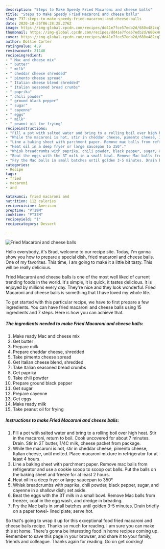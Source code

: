 ```yaml
---
description: "Steps to Make Speedy Fried Macaroni and cheese balls"
title: "Steps to Make Speedy Fried Macaroni and cheese balls"
slug: 737-steps-to-make-speedy-fried-macaroni-and-cheese-balls
date: 2020-10-25T06:28:28.276Z
image: https://img-global.cpcdn.com/recipes/dd41e7fce57edb2d/680x482cq70/fried-macaroni-and-cheese-balls-recipe-main-photo.jpg
thumbnail: https://img-global.cpcdn.com/recipes/dd41e7fce57edb2d/680x482cq70/fried-macaroni-and-cheese-balls-recipe-main-photo.jpg
cover: https://img-global.cpcdn.com/recipes/dd41e7fce57edb2d/680x482cq70/fried-macaroni-and-cheese-balls-recipe-main-photo.jpg
author: Dollie Carter
ratingvalue: 4.9
reviewcount: 21140
recipeingredient:
- " Mac and cheese mix"
- " butter"
- " milk"
- " cheddar cheese shredded"
- " pimento cheese spread"
- " Italian cheese blend shredded"
- " Italian seasoned bread crumbs"
- " paprika"
- " chili powder"
- " ground black pepper"
- " sugar"
- " cayenne"
- " eggs"
- " milk"
- " peanut oil for frying"
recipeinstructions:
- "Fill a pot with salted water and bring to a rolling boil over high heat. Stir in the macaroni, return to boil. Cook uncovered for about 7 minutes. Drain. Stir in 2T butter, 1/4C milk, cheese packet from package."
- "While the macaroni is hot, stir in cheddar cheese, pimento cheese, Italian cheese, until melted. Place macaroni mixture in refrigerator for at least 4 hours."
- "Line a baking sheet with parchment paper. Remove mac balls from refrigerator and use a cookie scoop to scoop out balls. Put the balls on the baking sheet and freeze for at least 2 hours."
- "Heat oil in a deep fryer or large saucepan to 350°."
- "Whisk breadcrumbs with paprika, chili powder, black pepper, sugar, and cayenne in a shallow dish; set aside."
- "Beat the eggs with the 3T milk in a small bowl. Remove Mac balls from freezer, coat in the egg wash, and dredge in breading."
- "Fry the Mac balls in small batches until golden 3-5 minutes. Drain briefly on a paper towel- lined plate; serve hot."
categories:
- Recipe
tags:
- fried
- macaroni
- and

katakunci: fried macaroni and 
nutrition: 112 calories
recipecuisine: American
preptime: "PT19M"
cooktime: "PT37M"
recipeyield: "1"
recipecategory: Dessert

---
```



![Fried Macaroni and cheese balls](https://img-global.cpcdn.com/recipes/dd41e7fce57edb2d/680x482cq70/fried-macaroni-and-cheese-balls-recipe-main-photo.jpg)

Hello everybody, it's Brad, welcome to our recipe site. Today, I'm gonna show you how to prepare a special dish, fried macaroni and cheese balls. One of my favorites. This time, I am going to make it a little bit tasty. This will be really delicious.

Fried Macaroni and cheese balls is one of the most well liked of current trending foods in the world. It's simple, it is quick, it tastes delicious. It is enjoyed by millions every day. They're nice and they look wonderful. Fried Macaroni and cheese balls is something that I have loved my whole life.




To get started with this particular recipe, we have to first prepare a few ingredients. You can have fried macaroni and cheese balls using 15 ingredients and 7 steps. Here is how you can achieve that.

<!--inarticleads1-->

##### The ingredients needed to make Fried Macaroni and cheese balls:

1. Make ready  Mac and cheese mix
1. Get  butter
1. Prepare  milk
1. Prepare  cheddar cheese, shredded
1. Take  pimento cheese spread
1. Get  Italian cheese blend, shredded
1. Take  Italian seasoned bread crumbs
1. Get  paprika
1. Take  chili powder
1. Prepare  ground black pepper
1. Get  sugar
1. Prepare  cayenne
1. Get  eggs
1. Make ready  milk
1. Take  peanut oil for frying




<!--inarticleads2-->

##### Instructions to make Fried Macaroni and cheese balls:

1. Fill a pot with salted water and bring to a rolling boil over high heat. Stir in the macaroni, return to boil. Cook uncovered for about 7 minutes. Drain. Stir in 2T butter, 1/4C milk, cheese packet from package.
1. While the macaroni is hot, stir in cheddar cheese, pimento cheese, Italian cheese, until melted. Place macaroni mixture in refrigerator for at least 4 hours.
1. Line a baking sheet with parchment paper. Remove mac balls from refrigerator and use a cookie scoop to scoop out balls. Put the balls on the baking sheet and freeze for at least 2 hours.
1. Heat oil in a deep fryer or large saucepan to 350°.
1. Whisk breadcrumbs with paprika, chili powder, black pepper, sugar, and cayenne in a shallow dish; set aside.
1. Beat the eggs with the 3T milk in a small bowl. Remove Mac balls from freezer, coat in the egg wash, and dredge in breading.
1. Fry the Mac balls in small batches until golden 3-5 minutes. Drain briefly on a paper towel- lined plate; serve hot.




So that's going to wrap it up for this exceptional food fried macaroni and cheese balls recipe. Thanks so much for reading. I am sure you can make this at home. There's gonna be interesting food in home recipes coming up. Remember to save this page in your browser, and share it to your family, friends and colleague. Thanks again for reading. Go on get cooking!
